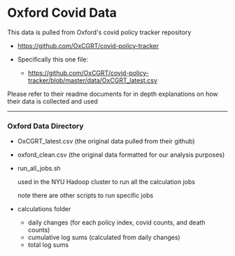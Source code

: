 # Oxford Covid Data
This data is pulled from Oxford's covid policy tracker repository
- https://github.com/OxCGRT/covid-policy-tracker

- Specifically this one file:
  - https://github.com/OxCGRT/covid-policy-tracker/blob/master/data/OxCGRT_latest.csv

Please refer to their readme documents for in depth explanations on how their data is collected and used
___
### Oxford Data Directory
- OxCGRT_latest.csv (the original data pulled from their github)
- oxford_clean.csv (the original data formatted for our analysis purposes)
- run_all_jobs.sh
  
  used in the NYU Hadoop cluster to run all the calculation jobs
  
  note there are other scripts to run specific jobs
- calculations folder
  - daily changes (for each policy index, covid counts, and death counts)
  - cumulative log sums (calculated from daily changes)
  - total log sums